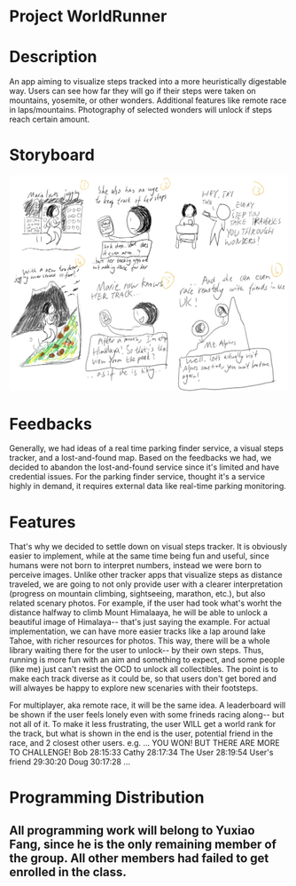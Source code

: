 # Project WorldRunner

# Description
An app aiming to visualize steps tracked into a more heuristically digestable way. Users can see how far they will go if their steps were taken on mountains, yosemite, or other wonders.
Additional features like remote race in laps/mountains. Photography of selected wonders will unlock if steps reach certain amount.

# Storyboard 
![storyboard2-YF](https://github.com/liuchen1701/ton-no-katsu/blob/master/storyboard2.png)

# Feedbacks
Generally, we had ideas of a real time parking finder service, a visual steps tracker, and a lost-and-found map.
Based on the feedbacks we had, we decided to abandon the lost-and-found service since it's limited and have credential issues.
For the parking finder service, thought it's a service highly in demand, it requires external data like real-time parking monitoring.


# Features
That's why we decided to settle down on visual steps tracker. It is obviously easier to implement, while at the same time being fun and useful, since humans were not born to interpret numbers, instead we were born to perceive images. Unlike other tracker apps that visualize steps as distance traveled, we are going to not only provide user with a clearer interpretation (progress on mountain climbing, sightseeing, marathon, etc.), but also related scenary photos. For example, if the user had took what's worht the distance halfway to climb Mount Himalaaya, he will be able to unlock a beautiful image of Himalaya-- that's just saying the example. For actual implementation, we can have more easier tracks like a lap around lake Tahoe, with richer resources for photos. This way, there will be a whole library waiting there for the user to unlock-- by their own steps. Thus, running is more fun with an aim and something to expect, and some people (like me) just can't resist the OCD to unlock all collectibles. The point is to make each track diverse as it could be, so that users don't get bored and will alwayes be happy to explore new scenaries with their footsteps.

For multiplayer, aka remote race, it will be the same idea. A leaderboard will be shown if the user feels lonely even with some frineds racing along-- but not all of it. To make it less frustrating, the user WILL get a world rank for the track, but what is shown in the end is the user, potential friend in the race, and 2 closest other users.
e.g. 
...
    YOU WON!
              BUT THERE ARE MORE TO CHALLENGE!
           Bob           28:15:33
           Cathy         28:17:34
           The User      28:19:54
           User's friend 29:30:20
           Doug          30:17:28
...           
# Programming Distribution
## All programming work will belong to Yuxiao Fang, since he is the only remaining member of the group. All other members had failed to get enrolled in the class.
